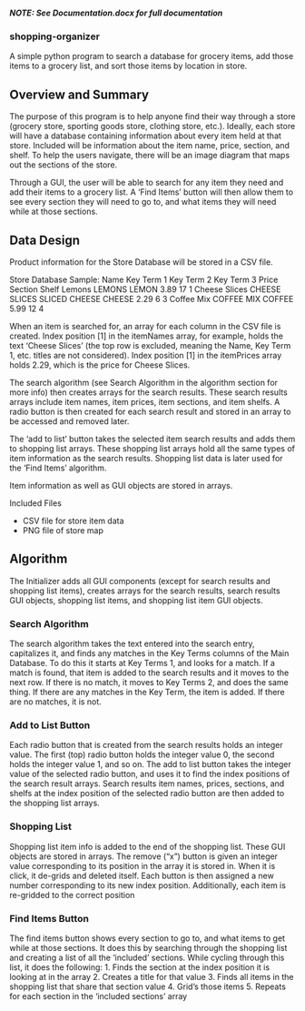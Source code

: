 ##### NOTE: See Documentation.docx for full documentation

### shopping-organizer
A simple python program to search a database for grocery items, add those items to a grocery list, and sort those items by location in store.

## Overview and Summary
The purpose of this program is to help anyone find their way through a store (grocery store, sporting goods store, clothing store, etc.). Ideally, each store will have a database containing information about every item held at that store. Included will be information about the item name, price, section, and shelf. To help the users navigate, there will be an image diagram that maps out the sections of the store.  

Through a GUI, the user will be able to search for any item they need and add their items to a grocery list. A ‘Find Items’ button will then allow them to see every section they will need to go to, and what items they will need while at those sections.

## Data Design
Product information for the Store Database will be stored in a CSV file.

Store Database Sample:
Name	Key Term 1	Key Term 2	Key Term 3	Price	Section	Shelf
Lemons	LEMONS	LEMON		3.89	17	1
Cheese Slices	CHEESE SLICES	SLICED CHEESE	CHEESE	2.29	6	3
Coffee Mix	COFFEE MIX	COFFEE		5.99	12	4

When an item is searched for, an array for each column in the CSV file is created. Index position [1] in the itemNames array, for example, holds the text ‘Cheese Slices’ (the top row is excluded, meaning the Name, Key Term 1, etc. titles are not considered). Index position [1] in the itemPrices array holds 2.29, which is the price for Cheese Slices.

The search algorithm (see Search Algorithm in the algorithm section for more info) then creates arrays for the search results. These search results arrays include item names, item prices, item sections, and item shelfs. A radio button is then created for each search result and stored in an array to be accessed and removed later.

The ‘add to list’ button takes the selected item search results and adds them to shopping list arrays. These shopping list arrays hold all the same types of item information as the search results. Shopping list data is later used for the ‘Find Items’ algorithm.  

Item information as well as GUI objects are stored in arrays.

Included Files
-	CSV file for store item data
-	PNG file of store map

## Algorithm
The Initializer adds all GUI components (except for search results and shopping list items), creates arrays for the search results, search results GUI objects, shopping list items, and shopping list item GUI objects.

### Search Algorithm
The search algorithm takes the text entered into the search entry, capitalizes it, and finds any matches in the Key Terms columns of the Main Database. To do this it starts at Key Terms 1, and looks for a match. If a match is found, that item is added to the search results and it moves to the next row. If there is no match, it moves to Key Terms 2, and does the same thing. If there are any matches in the Key Term, the item is added. If there are no matches, it is not.

### Add to List Button
Each radio button that is created from the search results holds an integer value. The first (top) radio button holds the integer value 0, the second holds the integer value 1, and so on. The add to list button takes the integer value of the selected radio button, and uses it to find the index positions of the search result arrays. Search results item names, prices, sections, and shelfs at the index position of the selected radio button are then added to the shopping list arrays.

### Shopping List
Shopping list item info is added to the end of the shopping list. These GUI objects are stored in arrays. The remove (“x”) button is given an integer value corresponding to its position in the array it is stored in. When it is click, it de-grids and deleted itself. Each button is then assigned a new number corresponding to its new index position. Additionally, each item is re-gridded to the correct position

### Find Items Button
The find items button shows every section to go to, and what items to get while at those sections. It does this by searching through the shopping list and creating a list of all the ‘included’ sections. While cycling through this list, it does the following: 1. Finds the section at the index position it is looking at in the array 2. Creates a title for that value 3. Finds all items in the shopping list that share that section value 4. Grid’s those items 5. Repeats for each section in the ‘included sections’ array
